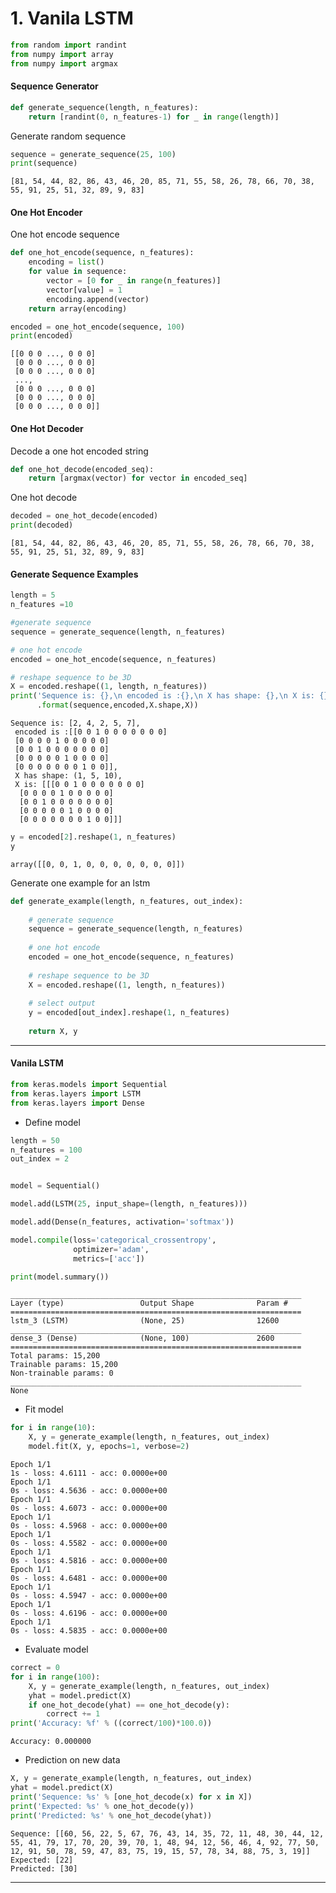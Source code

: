 
# 1. Vanila LSTM


```python
from random import randint
from numpy import array
from numpy import argmax
```

#### Sequence Generator


```python
def generate_sequence(length, n_features):
    return [randint(0, n_features-1) for _ in range(length)]
```

Generate random sequence


```python
sequence = generate_sequence(25, 100)
print(sequence)
```

    [81, 54, 44, 82, 86, 43, 46, 20, 85, 71, 55, 58, 26, 78, 66, 70, 38, 55, 91, 25, 51, 32, 89, 9, 83]


#### One Hot Encoder
One hot encode sequence


```python
def one_hot_encode(sequence, n_features):
    encoding = list()
    for value in sequence:
        vector = [0 for _ in range(n_features)]
        vector[value] = 1
        encoding.append(vector)
    return array(encoding)
```


```python
encoded = one_hot_encode(sequence, 100)
print(encoded)
```

    [[0 0 0 ..., 0 0 0]
     [0 0 0 ..., 0 0 0]
     [0 0 0 ..., 0 0 0]
     ..., 
     [0 0 0 ..., 0 0 0]
     [0 0 0 ..., 0 0 0]
     [0 0 0 ..., 0 0 0]]


#### One Hot Decoder
Decode a one hot encoded string


```python
def one_hot_decode(encoded_seq):
    return [argmax(vector) for vector in encoded_seq]
```

One hot decode


```python
decoded = one_hot_decode(encoded)
print(decoded)
```

    [81, 54, 44, 82, 86, 43, 46, 20, 85, 71, 55, 58, 26, 78, 66, 70, 38, 55, 91, 25, 51, 32, 89, 9, 83]


#### Generate Sequence Examples


```python
length = 5
n_features =10
```


```python
#generate sequence
sequence = generate_sequence(length, n_features)

# one hot encode
encoded = one_hot_encode(sequence, n_features)

# reshape sequence to be 3D
X = encoded.reshape((1, length, n_features))
print('Sequence is: {},\n encoded is :{},\n X has shape: {},\n X is: {}'\
      .format(sequence,encoded,X.shape,X))
```

    Sequence is: [2, 4, 2, 5, 7],
     encoded is :[[0 0 1 0 0 0 0 0 0 0]
     [0 0 0 0 1 0 0 0 0 0]
     [0 0 1 0 0 0 0 0 0 0]
     [0 0 0 0 0 1 0 0 0 0]
     [0 0 0 0 0 0 0 1 0 0]],
     X has shape: (1, 5, 10),
     X is: [[[0 0 1 0 0 0 0 0 0 0]
      [0 0 0 0 1 0 0 0 0 0]
      [0 0 1 0 0 0 0 0 0 0]
      [0 0 0 0 0 1 0 0 0 0]
      [0 0 0 0 0 0 0 1 0 0]]]



```python
y = encoded[2].reshape(1, n_features)
y
```




    array([[0, 0, 1, 0, 0, 0, 0, 0, 0, 0]])



Generate one example for an lstm


```python
def generate_example(length, n_features, out_index):
    
    # generate sequence
    sequence = generate_sequence(length, n_features)
    
    # one hot encode
    encoded = one_hot_encode(sequence, n_features)
    
    # reshape sequence to be 3D
    X = encoded.reshape((1, length, n_features))
    
    # select output
    y = encoded[out_index].reshape(1, n_features)
    
    return X, y
```

-------

####  Vanila LSTM


```python
from keras.models import Sequential
from keras.layers import LSTM
from keras.layers import Dense
```

* Define model


```python
length = 50
n_features = 100
out_index = 2


model = Sequential()

model.add(LSTM(25, input_shape=(length, n_features)))

model.add(Dense(n_features, activation='softmax')) 

model.compile(loss='categorical_crossentropy',
              optimizer='adam',
              metrics=['acc']) 

print(model.summary())
```

    _________________________________________________________________
    Layer (type)                 Output Shape              Param #   
    =================================================================
    lstm_3 (LSTM)                (None, 25)                12600     
    _________________________________________________________________
    dense_3 (Dense)              (None, 100)               2600      
    =================================================================
    Total params: 15,200
    Trainable params: 15,200
    Non-trainable params: 0
    _________________________________________________________________
    None


* Fit model


```python
for i in range(10):
    X, y = generate_example(length, n_features, out_index)
    model.fit(X, y, epochs=1, verbose=2)
```

    Epoch 1/1
    1s - loss: 4.6111 - acc: 0.0000e+00
    Epoch 1/1
    0s - loss: 4.5636 - acc: 0.0000e+00
    Epoch 1/1
    0s - loss: 4.6073 - acc: 0.0000e+00
    Epoch 1/1
    0s - loss: 4.5968 - acc: 0.0000e+00
    Epoch 1/1
    0s - loss: 4.5582 - acc: 0.0000e+00
    Epoch 1/1
    0s - loss: 4.5816 - acc: 0.0000e+00
    Epoch 1/1
    0s - loss: 4.6481 - acc: 0.0000e+00
    Epoch 1/1
    0s - loss: 4.5947 - acc: 0.0000e+00
    Epoch 1/1
    0s - loss: 4.6196 - acc: 0.0000e+00
    Epoch 1/1
    0s - loss: 4.5835 - acc: 0.0000e+00


* Evaluate model


```python
correct = 0
for i in range(100):
    X, y = generate_example(length, n_features, out_index)
    yhat = model.predict(X)
    if one_hot_decode(yhat) == one_hot_decode(y):
        correct += 1
print('Accuracy: %f' % ((correct/100)*100.0))
```

    Accuracy: 0.000000


* Prediction on new data


```python
X, y = generate_example(length, n_features, out_index) 
yhat = model.predict(X)
print('Sequence: %s' % [one_hot_decode(x) for x in X])
print('Expected: %s' % one_hot_decode(y)) 
print('Predicted: %s' % one_hot_decode(yhat))
```

    Sequence: [[60, 56, 22, 5, 67, 76, 43, 14, 35, 72, 11, 48, 30, 44, 12, 55, 41, 79, 17, 70, 20, 39, 70, 1, 48, 94, 12, 56, 46, 4, 92, 77, 50, 12, 91, 50, 78, 59, 47, 83, 75, 19, 15, 57, 78, 34, 88, 75, 3, 19]]
    Expected: [22]
    Predicted: [30]


------

